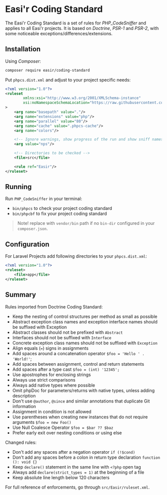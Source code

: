 # Easi'r Coding Standard

The Easi'r Coding Standard is a set of rules for *PHP_CodeSniffer* and 
applies to all Easi'r projects. It is based on *Doctrine*, *PSR-1* and 
*PSR-2*, with some noticeable exceptions/differences/extensions.

## Installation

Using _Composer_:

```bash
composer require easir/coding-standard
```

Put `phpcs.dist.xml` and adjust to your project specific needs:
```xml
<?xml version="1.0"?>
<ruleset
        xmlns:xsi="http://www.w3.org/2001/XMLSchema-instance"
        xsi:noNamespaceSchemaLocation="https://raw.githubusercontent.com/squizlabs/PHP_CodeSniffer/master/phpcs.xsd"
>
    <arg name="basepath" value="."/>
    <arg name="extensions" value="php"/>
    <arg name="parallel" value="80"/>
    <arg name="cache" value=".phpcs-cache"/>
    <arg name="colors"/>

    <!-- Ignore warnings, show progress of the run and show sniff names -->
    <arg value="nps"/>

    <!-- Directories to be checked -->
    <file>src</file>

    <rule ref="Easir"/>
</ruleset>
```

## Running

Run `PHP_CodeSniffer` in your terminal:
* `bin/phpcs` to check your project coding standard
* `bin/phpcbf` to fix your project coding standard

> Note! replace with `vendor/bin` path if no `bin-dir` configured in your `composer.json`.

## Configuration

For Laravel Projects add following directories to your `phpcs.dist.xml`:
```xml
<?xml version="1.0"?>
<ruleset>
    <file>app</file>
</ruleset>
```

## Summary

Rules imported from Doctrine Coding Standard:
* Keep the nesting of control structures per method as small as possible
* Abstract exception class names and exception interface names should be suffixed with Exception
* Abstract classes should not be prefixed with `Abstract`
* Interfaces should not be suffixed with `Interface`
* Concrete exception class names should not be suffixed with `Exception`
* Align equals (`=`) signs in assignments
* Add spaces around a concatenation operator `$foo = 'Hello ' . 'World!'`;
* Add spaces between assignment, control and return statements
* Add spaces after a type cast `$foo = (int) '12345';`
* Use apostrophes for enclosing strings
* Always use strict comparisons
* Always add native types where possible
* Omit phpDoc for parameters/returns with native types, unless adding description
* Don't use `@author`, `@since` and similar annotations that duplicate Git information
* Assignment in condition is not allowed
* Use parentheses when creating new instances that do not require arguments `$foo = new Foo()`
* Use Null Coalesce Operator `$foo = $bar ?? $baz`
* Prefer early exit over nesting conditions or using else

Changed rules:
* Don't add any spaces after a negation operator `if (!$cond)`
* Don't add any spaces before a colon in return type declaration `function (): void {}`
* Keep `declare()` statement in the same line with `<?php` open tag
* Always add `declare(strict_types = 1)` at the beginning of a file
* Keep absolute line length below 120 characters

For full reference of enforcements, go through `src/Easir/ruleset.xml`.

